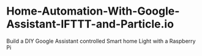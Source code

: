 # Home-Automation-With-Google-Assistant-IFTTT-and-Particle.io
Build a DIY Google Assistant controlled Smart home Light with a Raspberry Pi
